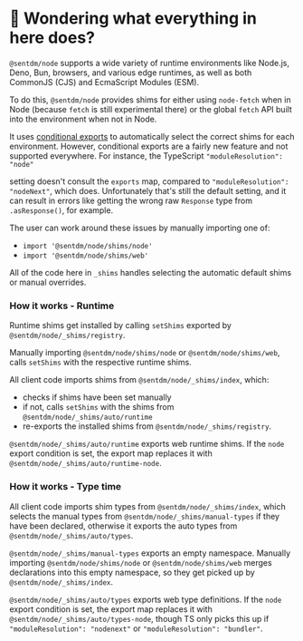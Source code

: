 # 👋 Wondering what everything in here does?

`@sentdm/node` supports a wide variety of runtime environments like Node.js, Deno, Bun, browsers, and various
edge runtimes, as well as both CommonJS (CJS) and EcmaScript Modules (ESM).

To do this, `@sentdm/node` provides shims for either using `node-fetch` when in Node (because `fetch` is still experimental there) or the global `fetch` API built into the environment when not in Node.

It uses [conditional exports](https://nodejs.org/api/packages.html#conditional-exports) to
automatically select the correct shims for each environment. However, conditional exports are a fairly new
feature and not supported everywhere. For instance, the TypeScript `"moduleResolution": "node"`

setting doesn't consult the `exports` map, compared to `"moduleResolution": "nodeNext"`, which does.
Unfortunately that's still the default setting, and it can result in errors like
getting the wrong raw `Response` type from `.asResponse()`, for example.

The user can work around these issues by manually importing one of:

- `import '@sentdm/node/shims/node'`
- `import '@sentdm/node/shims/web'`

All of the code here in `_shims` handles selecting the automatic default shims or manual overrides.

### How it works - Runtime

Runtime shims get installed by calling `setShims` exported by `@sentdm/node/_shims/registry`.

Manually importing `@sentdm/node/shims/node` or `@sentdm/node/shims/web`, calls `setShims` with the respective runtime shims.

All client code imports shims from `@sentdm/node/_shims/index`, which:

- checks if shims have been set manually
- if not, calls `setShims` with the shims from `@sentdm/node/_shims/auto/runtime`
- re-exports the installed shims from `@sentdm/node/_shims/registry`.

`@sentdm/node/_shims/auto/runtime` exports web runtime shims.
If the `node` export condition is set, the export map replaces it with `@sentdm/node/_shims/auto/runtime-node`.

### How it works - Type time

All client code imports shim types from `@sentdm/node/_shims/index`, which selects the manual types from `@sentdm/node/_shims/manual-types` if they have been declared, otherwise it exports the auto types from `@sentdm/node/_shims/auto/types`.

`@sentdm/node/_shims/manual-types` exports an empty namespace.
Manually importing `@sentdm/node/shims/node` or `@sentdm/node/shims/web` merges declarations into this empty namespace, so they get picked up by `@sentdm/node/_shims/index`.

`@sentdm/node/_shims/auto/types` exports web type definitions.
If the `node` export condition is set, the export map replaces it with `@sentdm/node/_shims/auto/types-node`, though TS only picks this up if `"moduleResolution": "nodenext"` or `"moduleResolution": "bundler"`.
